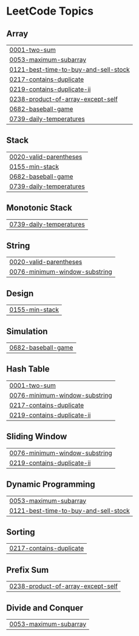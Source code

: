 
<!---LeetCode Topics Start-->
# LeetCode Topics
## Array
|  |
| ------- |
| [0001-two-sum](https://github.com/Vatsal-vyas/Leetcode-Solutions/tree/master/0001-two-sum) |
| [0053-maximum-subarray](https://github.com/Vatsal-vyas/Leetcode-Solutions/tree/master/0053-maximum-subarray) |
| [0121-best-time-to-buy-and-sell-stock](https://github.com/Vatsal-vyas/Leetcode-Solutions/tree/master/0121-best-time-to-buy-and-sell-stock) |
| [0217-contains-duplicate](https://github.com/Vatsal-vyas/Leetcode-Solutions/tree/master/0217-contains-duplicate) |
| [0219-contains-duplicate-ii](https://github.com/Vatsal-vyas/Leetcode-Solutions/tree/master/0219-contains-duplicate-ii) |
| [0238-product-of-array-except-self](https://github.com/Vatsal-vyas/Leetcode-Solutions/tree/master/0238-product-of-array-except-self) |
| [0682-baseball-game](https://github.com/Vatsal-vyas/Leetcode-Solutions/tree/master/0682-baseball-game) |
| [0739-daily-temperatures](https://github.com/Vatsal-vyas/Leetcode-Solutions/tree/master/0739-daily-temperatures) |
## Stack
|  |
| ------- |
| [0020-valid-parentheses](https://github.com/Vatsal-vyas/Leetcode-Solutions/tree/master/0020-valid-parentheses) |
| [0155-min-stack](https://github.com/Vatsal-vyas/Leetcode-Solutions/tree/master/0155-min-stack) |
| [0682-baseball-game](https://github.com/Vatsal-vyas/Leetcode-Solutions/tree/master/0682-baseball-game) |
| [0739-daily-temperatures](https://github.com/Vatsal-vyas/Leetcode-Solutions/tree/master/0739-daily-temperatures) |
## Monotonic Stack
|  |
| ------- |
| [0739-daily-temperatures](https://github.com/Vatsal-vyas/Leetcode-Solutions/tree/master/0739-daily-temperatures) |
## String
|  |
| ------- |
| [0020-valid-parentheses](https://github.com/Vatsal-vyas/Leetcode-Solutions/tree/master/0020-valid-parentheses) |
| [0076-minimum-window-substring](https://github.com/Vatsal-vyas/Leetcode-Solutions/tree/master/0076-minimum-window-substring) |
## Design
|  |
| ------- |
| [0155-min-stack](https://github.com/Vatsal-vyas/Leetcode-Solutions/tree/master/0155-min-stack) |
## Simulation
|  |
| ------- |
| [0682-baseball-game](https://github.com/Vatsal-vyas/Leetcode-Solutions/tree/master/0682-baseball-game) |
## Hash Table
|  |
| ------- |
| [0001-two-sum](https://github.com/Vatsal-vyas/Leetcode-Solutions/tree/master/0001-two-sum) |
| [0076-minimum-window-substring](https://github.com/Vatsal-vyas/Leetcode-Solutions/tree/master/0076-minimum-window-substring) |
| [0217-contains-duplicate](https://github.com/Vatsal-vyas/Leetcode-Solutions/tree/master/0217-contains-duplicate) |
| [0219-contains-duplicate-ii](https://github.com/Vatsal-vyas/Leetcode-Solutions/tree/master/0219-contains-duplicate-ii) |
## Sliding Window
|  |
| ------- |
| [0076-minimum-window-substring](https://github.com/Vatsal-vyas/Leetcode-Solutions/tree/master/0076-minimum-window-substring) |
| [0219-contains-duplicate-ii](https://github.com/Vatsal-vyas/Leetcode-Solutions/tree/master/0219-contains-duplicate-ii) |
## Dynamic Programming
|  |
| ------- |
| [0053-maximum-subarray](https://github.com/Vatsal-vyas/Leetcode-Solutions/tree/master/0053-maximum-subarray) |
| [0121-best-time-to-buy-and-sell-stock](https://github.com/Vatsal-vyas/Leetcode-Solutions/tree/master/0121-best-time-to-buy-and-sell-stock) |
## Sorting
|  |
| ------- |
| [0217-contains-duplicate](https://github.com/Vatsal-vyas/Leetcode-Solutions/tree/master/0217-contains-duplicate) |
## Prefix Sum
|  |
| ------- |
| [0238-product-of-array-except-self](https://github.com/Vatsal-vyas/Leetcode-Solutions/tree/master/0238-product-of-array-except-self) |
## Divide and Conquer
|  |
| ------- |
| [0053-maximum-subarray](https://github.com/Vatsal-vyas/Leetcode-Solutions/tree/master/0053-maximum-subarray) |
<!---LeetCode Topics End-->
